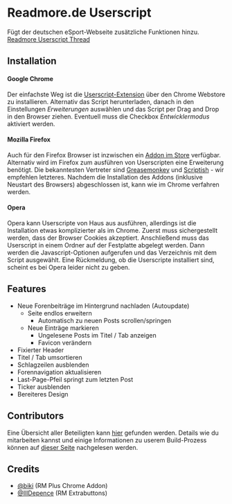 # Readmore.de Userscript

Fügt der deutschen eSport-Webseite zusätzliche Funktionen hinzu.  
[Readmore Userscript Thread](http://www.readmore.de/forums/91-technik/60-software/111239-readmore-userscript-chrome-extension)

## Installation

#### Google Chrome
Der einfachste Weg ist die [Userscript-Extension](https://chrome.google.com/webstore/detail/readmore-userscript/ndfahefdmmghnnphhhbpcpdkifhdncef/details) über den Chrome Webstore zu installieren. Alternativ das Script herunterladen, danach in den Einstellungen _Erweiterungen_ auswählen und das Script per Drag and Drop in den Browser ziehen. Eventuell muss die Checkbox _Entwicklermodus_ aktiviert werden.

#### Mozilla Firefox
Auch für den Firefox Browser ist inzwischen ein [Addon im Store](https://addons.mozilla.org/de/firefox/addon/readmore-userscript/) verfügbar. Alternativ wird im Firefox zum ausführen von Userscripten eine Erweiterung benötigt. Die bekanntesten Vertreter sind [Greasemonkey](https://addons.mozilla.org/de/firefox/addon/greasemonkey/) und [Scriptish](https://addons.mozilla.org/de/firefox/addon/scriptish/) - wir empfehlen letzteres. Nachdem die Installation des Addons (inklusive Neustart des Browsers) abgeschlossen ist, kann wie im Chrome verfahren werden. 

#### Opera
Opera kann Userscripte von Haus aus ausführen, allerdings ist die Installation etwas komplizierter als im Chrome. Zuerst muss sichergestellt werden, dass der Browser Cookies akzeptiert.
Anschließend muss das Userscript in einem Ordner auf der Festplatte abgelegt werden. Dann werden die Javascript-Optionen aufgerufen und das Verzeichnis mit dem Script ausgewählt.
Eine Rückmeldung, ob die Userscripte installiert sind, scheint es bei Opera leider nicht zu geben.

## Features

* Neue Forenbeiträge im Hintergrund nachladen (Autoupdate)
    * Seite endlos erweitern
        * Automatisch zu neuen Posts scrollen/springen
    * Neue Einträge markieren
        * Ungelesene Posts im Titel / Tab anzeigen
        * Favicon verändern
* Fixierter Header
* Titel / Tab umsortieren
* Schlagzeilen ausblenden
* Forennavigation aktualisieren
* Last-Page-Pfeil springt zum letzten Post
* Ticker ausblenden
* Bereiteres Design

## Contributors

Eine Übersicht aller Beteiligten kann [hier](https://github.com/thextor/readmore-userscript/graphs/contributors) gefunden werden. Details wie du mitarbeiten kannst und einige Informationen zu userem Build-Prozess können auf [dieser Seite](https://github.com/thextor/readmore-userscript/blob/master/CONTRIBUTING.md) nachgelesen werden.

## Credits

 * [@biki](https://github.com/biki) (RM Plus Chrome Addon)
 * [@IllDepence](https://github.com/IllDepence) (RM Extrabuttons)
